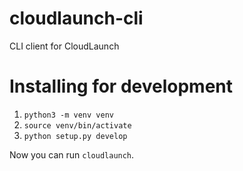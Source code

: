 # cloudlaunch-cli
CLI client for CloudLaunch 

# Installing for development

1. `python3 -m venv venv`
2. `source venv/bin/activate`
3. `python setup.py develop`

Now you can run `cloudlaunch`.
